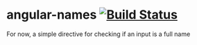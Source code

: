 angular-names [![Build Status](https://travis-ci.org/bendrucker/angular-names.svg?branch=v1.0.0)](https://travis-ci.org/bendrucker/angular-names)
=============

For now, a simple directive for checking if an input is a full name
